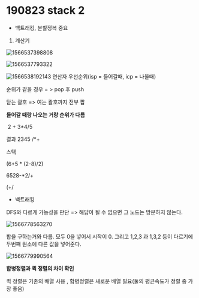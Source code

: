 # 190823 stack 2

- 백트래킹, 분할정복 중요

1. 계산기

![1566537398808](C:\Users\student\AppData\Roaming\Typora\typora-user-images\1566537398808.png)



![1566537793322](C:\Users\student\AppData\Roaming\Typora\typora-user-images\1566537793322.png)



![1566538192143](C:\Users\student\AppData\Roaming\Typora\typora-user-images\1566538192143.png)  연산자 우선순위(isp = 들어갈때, icp = 나올때)

순위가 같을 경우 = > pop 후 push

닫는 괄호 => 여는 괄호까지 전부 팝 

**들어갈 때랑 나오는 거랑 순위가 다름** 

​		2 + 3*4/5

결과 2345 /*+

스택

(6+5 * (2-8)/2)

6528-*2/+

(+/





- 백트래킹

DFS와 다르게 가능성을 판단 => 해답이 될 수 없으면 그 노드는 방문하지 않는다.



![1566778563270](C:\Users\student\AppData\Roaming\Typora\typora-user-images\1566778563270.png)

합을 구하는거와 다름. 모두 0을 넣어서 시작이 0. 그리고 1,2,3 과 1,3,2 등이 다르기에 두번째 원소에 다른 값을 넣어준다. 

![1566779990564](C:\Users\student\AppData\Roaming\Typora\typora-user-images\1566779990564.png)

**합병정렬과 퀵 정렬의 차이 확인**

퀵 정렬은 기존의 배열 사용 , 합병정렬은 새로운 배열 필요(둘의 평균속도가 정렬 중 가장 좋음)